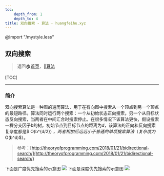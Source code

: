 ```yaml
---
toc:
    depth_from: 1
    depth_to: 4
title: 双向搜索 - 算法 - huangfeihu.xyz
---
```

@import "/mystyle.less"

## 双向搜索
> 返回:house:[首页](../../index.html)，:rocket:[算法](../index.html)

[TOC]

---

### 简介

双向搜索算法是一种图的遍历算法，用于在有向图中搜索从一个顶点到另一个顶点的最短路径。算法同时运行两个搜索：一个从初始状态正向搜索，另一个从目标状态反向搜索，当两者在中间汇合时搜索停止。在很多情况下该算法更快，假设搜索一棵分支因子$b$的树，初始节点到目标节点的距离为$d$，该算法的正向和反向搜索复杂度都是$ O(b^{d/2}) $，两者相加后远远小于普通的单项搜索算法（复杂度为$O(b^d)$）。

> 参考：[http://theoryofprogramming.com/2018/01/21/bidirectional-search/](http://theoryofprogramming.com/2018/01/21/bidirectional-search/)

下面是广度优先搜索的示意图
![](https://cdn.dianhsu.top/linux/20210604145843.jpeg)
下面是深度优先搜索的示意图
![](https://cdn.dianhsu.top/linux/20210604145921.jpeg)